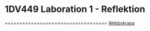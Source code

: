 # 1DV449 Laboration 1 - Reflektion
===================================
[Webbskrapa](http://anniesahlberg.se/Laboration1/)
